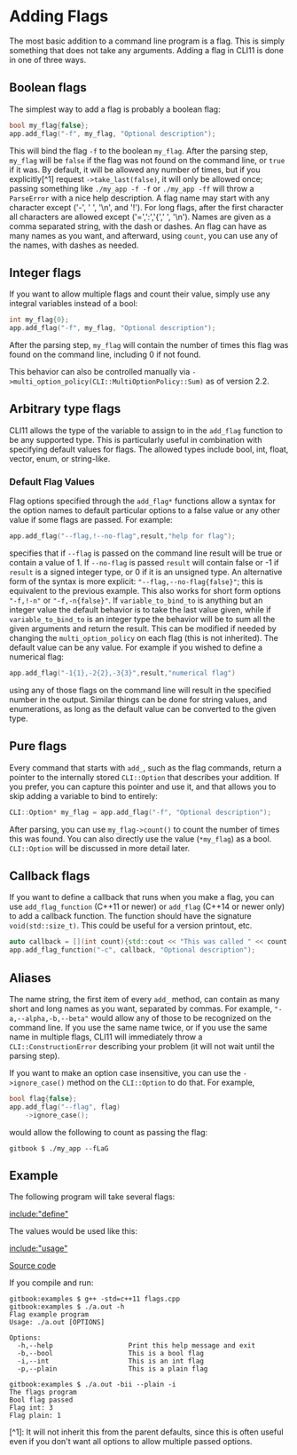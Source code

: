 # Adding Flags

The most basic addition to a command line program is a flag. This is simply something that does not take any arguments. Adding a flag in CLI11 is done in one of three ways.

## Boolean flags

The simplest way to add a flag is probably a boolean flag:

```cpp
bool my_flag{false};
app.add_flag("-f", my_flag, "Optional description");
```

This will bind the flag `-f` to the boolean `my_flag`. After the parsing step, `my_flag` will be `false` if the flag was not found on the command line, or `true` if it was. By default, it will be allowed any number of times, but if you explicitly\[^1\] request `->take_last(false)`, it will only be allowed once; passing something like `./my_app -f -f` or `./my_app -ff` will throw a `ParseError` with a nice help description. A flag name may start with any character except ('-', ' ', '\n', and '!'). For long flags, after the first character all characters are allowed except ('=',':','{',' ', '\n').  Names are given as a comma separated string, with the dash or dashes. An flag can have as many names as you want, and afterward, using `count`, you can use any of the names, with dashes as needed.

## Integer flags

If you want to allow multiple flags and count their value, simply use any integral variables instead of a bool:

```cpp
int my_flag{0};
app.add_flag("-f", my_flag, "Optional description");
```

After the parsing step, `my_flag` will contain the number of times this flag was found on the command line, including 0 if not found.

This behavior can also be controlled manually via `->multi_option_policy(CLI::MultiOptionPolicy::Sum)` as of version 2.2.

## Arbitrary type flags

CLI11 allows the type of the variable to assign to in the `add_flag` function to be any supported type.   This is particularly useful in combination with specifying default values for flags.  The allowed types include  bool, int, float, vector, enum, or string-like.

### Default Flag Values

Flag options specified through the `add_flag*` functions allow a syntax for the option names to default particular options to a false value or any other value if some flags are passed.  For example:

```cpp
app.add_flag("--flag,!--no-flag",result,"help for flag");
```

specifies that if `--flag` is passed on the command line result will be true or contain a value of 1. If `--no-flag` is
passed `result` will contain false or -1 if `result` is a signed integer type, or 0 if it is an unsigned type.  An
alternative form of the syntax is more explicit: `"--flag,--no-flag{false}"`; this is equivalent to the previous
example.  This also works for short form options `"-f,!-n"` or `"-f,-n{false}"`. If `variable_to_bind_to` is anything but an integer value the
default behavior is to take the last value given, while if `variable_to_bind_to` is an integer type the behavior will be to sum
all the given arguments and return the result.  This can be modified if needed by changing the `multi_option_policy` on each flag (this is not inherited).
The default value can be any value. For example if you wished to define a numerical flag:

```cpp
app.add_flag("-1{1},-2{2},-3{3}",result,"numerical flag")
```

using any of those flags on the command line will result in the specified number in the output.  Similar things can be done for string values, and enumerations, as long as the default value can be converted to the given type.

## Pure flags

Every command that starts with `add_`, such as the flag commands, return a pointer to the internally stored `CLI::Option` that describes your addition. If you prefer, you can capture this pointer and use it, and that allows you to skip adding a variable to bind to entirely:

```cpp
CLI::Option* my_flag = app.add_flag("-f", "Optional description");
```

After parsing, you can use `my_flag->count()` to count the number of times this was found. You can also directly use the value (`*my_flag`) as a bool. `CLI::Option` will be discussed in more detail later.

## Callback flags

If you want to define a callback that runs when you make a flag, you can use `add_flag_function` (C++11 or newer) or `add_flag` (C++14 or newer only) to add a callback function. The function should have the signature `void(std::size_t)`. This could be useful for a version printout, etc.

```cpp
auto callback = [](int count){std::cout << "This was called " << count << " times";};
app.add_flag_function("-c", callback, "Optional description");
```

## Aliases

The name string, the first item of every `add_` method, can contain as many short and long names as you want, separated by commas. For example, `"-a,--alpha,-b,--beta"` would allow any of those to be recognized on the command line. If you use the same name twice, or if you use the same name in multiple flags, CLI11 will immediately throw a `CLI::ConstructionError` describing your problem (it will not wait until the parsing step).

If you want to make an option case insensitive, you can use the `->ignore_case()` method on the `CLI::Option` to do that. For example,

```cpp
bool flag{false};
app.add_flag("--flag", flag)
    ->ignore_case();
```

would allow the following to count as passing the flag:

```term
gitbook $ ./my_app --fLaG
```

## Example

The following program will take several flags:

[include:"define"](../code/flags.cpp)

The values would be used like this:

[include:"usage"](../code/flags.cpp)

[Source code](https://github.com/CLIUtils/CLI11/tree/main/book/code/flags.cpp)

If you compile and run:

```term
gitbook:examples $ g++ -std=c++11 flags.cpp
gitbook:examples $ ./a.out -h
Flag example program
Usage: ./a.out [OPTIONS]

Options:
  -h,--help                   Print this help message and exit
  -b,--bool                   This is a bool flag
  -i,--int                    This is an int flag
  -p,--plain                  This is a plain flag

gitbook:examples $ ./a.out -bii --plain -i
The flags program
Bool flag passed
Flag int: 3
Flag plain: 1
```

\[^1\]: It will not inherit this from the parent defaults, since this is often useful even if you don't want all options to allow multiple passed options.

